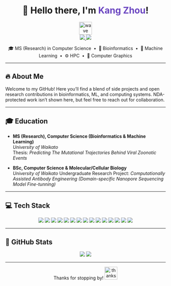 <!-- Heading -->
<div align="center">
  <h1>👋 Hello there, I'm <span style="color:#6B46C1;">Kang Zhou</span>!</h1>
  <img src="https://raw.githubusercontent.com/MartinHeinz/MartinHeinz/master/wave.gif" width="40" alt="wave"/>
</div>

<div align="center">
  <a href="https://www.linkedin.com/in/kang-zhou-aemon/">
    <img src="https://img.shields.io/badge/LinkedIn-0A66C2?style=for-the-badge&logo=linkedin&logoColor=white"/>
  </a>
  <a href="https://github.com/Amekn">
    <img src="https://img.shields.io/badge/GitHub-black?style=for-the-badge&logo=github&logoColor=white"/>
  </a>
</div>

<p align="center">
  🎓 MS (Research) in Computer Science &nbsp;•&nbsp;
  🧬 Bioinformatics &nbsp;•&nbsp;
  🤖 Machine Learning &nbsp;•&nbsp;
  ⚙️ HPC &nbsp;•&nbsp;
  🎨 Computer Graphics
</p>

---

## 🔥 About Me
Welcome to my GitHub! Here you’ll find a blend of side projects and open research contributions in bioinformatics, ML, and computing systems. NDA-protected work isn’t shown here, but feel free to reach out for collaboration.

---

## 🎓 Education
- **MS (Research), Computer Science (Bioinformatics & Machine Learning)**  
  _University of Waikato_  
  Thesis: *Predicting The Mutational Trajectories Behind Viral Zoonotic Events*

- **BSc, Computer Science & Molecular/Cellular Biology**  
  _University of Waikato_
  Undergraduate Research Project: *Computationally Assisted Antibody Engineering (Domain-specific Nanopore Sequencing Model Fine-tunning)*

---

## 💻 Tech Stack

<p align="center">
  <img src="https://img.shields.io/badge/C-00599C?style=for-the-badge&logo=c&logoColor=white"/>  
  <img src="https://img.shields.io/badge/C++-00599C?style=for-the-badge&logo=c%2B%2B&logoColor=white"/>  
  <img src="https://img.shields.io/badge/Swift-FA7343?style=for-the-badge&logo=swift&logoColor=white"/>  
  <img src="https://img.shields.io/badge/C%23-239120?style=for-the-badge&logo=csharp&logoColor=white"/>  
  <img src="https://img.shields.io/badge/Python-black?style=for-the-badge&logo=python"/>  
  <img src="https://img.shields.io/badge/Java-E34A86?style=for-the-badge&logo=java&logoColor=white"/>  
  <img src="https://img.shields.io/badge/Metal_API-000000?style=for-the-badge&logo=apple&logoColor=white"/>  
  <img src="https://img.shields.io/badge/CUDA-ED1C24?style=for-the-badge&logo=nvidia&logoColor=white"/>  
  <img src="https://img.shields.io/badge/Bash-4EAA25?style=for-the-badge&logo=gnu-bash&logoColor=white"/>  
  <img src="https://img.shields.io/badge/PowerShell-0078D4?style=for-the-badge&logo=powershell&logoColor=white"/>  
  <img src="https://img.shields.io/badge/SQL-CC2927?style=for-the-badge&logo=mysql&logoColor=white"/>  
  <img src="https://img.shields.io/badge/Apache-221D15?style=for-the-badge&logo=apache&logoColor=white"/>  
  <img src="https://img.shields.io/badge/Slurm-0078D4?style=for-the-badge&logo=slurm&logoColor=white"/>  
  <img src="https://img.shields.io/badge/AWS-232F3E?style=for-the-badge&logo=amazonaws&logoColor=white"/>  
  <img src="https://img.shields.io/badge/GitHub-181717?style=for-the-badge&logo=github&logoColor=white"/>
</p>

---

## 🌟 GitHub Stats

<p align="center">
  <img src="https://github-readme-stats.vercel.app/api?username=Amekn&show_icons=true&theme=radical" />
  <img src="https://github-readme-stats.vercel.app/api/top-langs/?username=Amekn&layout=compact&theme=radical" />
</p>

---

<p align="center">
  Thanks for stopping by!  
  <img src="https://media.giphy.com/media/hvRJCLFzcasrR4ia7z/giphy.gif" width="40" alt="thanks"/>
</p>
